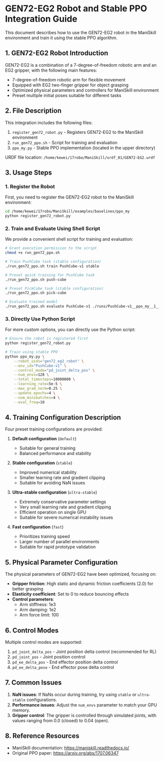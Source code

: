 # GEN72-EG2 Robot and Stable PPO Integration Guide

This document describes how to use the GEN72-EG2 robot in the ManiSkill environment and train it using the stable PPO algorithm.

## 1. GEN72-EG2 Robot Introduction

GEN72-EG2 is a combination of a 7-degree-of-freedom robotic arm and an EG2 gripper, with the following main features:

- 7-degree-of-freedom robotic arm for flexible movement
- Equipped with EG2 two-finger gripper for object grasping
- Optimized physical parameters and controllers for ManiSkill environment
- Preset multiple initial poses suitable for different tasks

## 2. File Description

This integration includes the following files:

1. `register_gen72_robot.py` - Registers GEN72-EG2 to the ManiSkill environment
2. `run_gen72_ppo.sh` - Script for training and evaluation
3. `ppo_my.py` - Stable PPO implementation (located in the upper directory)

URDF file location: `/home/kewei/17robo/ManiSkill/urdf_01/GEN72-EG2.urdf`

## 3. Usage Steps

### 1. Register the Robot

First, you need to register the GEN72-EG2 robot to the ManiSkill environment:

```bash
cd /home/kewei/17robo/ManiSkill/examples/baselines/ppo_my
python register_gen72_robot.py
```

### 2. Train and Evaluate Using Shell Script

We provide a convenient shell script for training and evaluation:

```bash
# Grant execution permission to the script
chmod +x run_gen72_ppo.sh

# Train PushCube task (stable configuration)
./run_gen72_ppo.sh train PushCube-v1 stable

# Preset quick training for PushCube task
./run_gen72_ppo.sh push-cube

# Preset PickCube task (stable configuration)
./run_gen72_ppo.sh pick-cube

# Evaluate trained model
./run_gen72_ppo.sh evaluate PushCube-v1 ./runs/PushCube-v1__ppo_my__1__1234567890/final_ckpt.pt
```

### 3. Directly Use Python Script

For more custom options, you can directly use the Python script:

```bash
# Ensure the robot is registered first
python register_gen72_robot.py

# Train using stable PPO
python ppo_my.py \
    --robot_uids="gen72_eg2_robot" \
    --env_id="PushCube-v1" \
    --control_mode="pd_joint_delta_pos" \
    --num_envs=128 \
    --total_timesteps=10000000 \
    --learning_rate=5e-5 \
    --max_grad_norm=0.25 \
    --update_epochs=4 \
    --num_minibatches=4 \
    --eval_freq=10
```

## 4. Training Configuration Description

Four preset training configurations are provided:

1. **Default configuration** (`default`)
   - Suitable for general training
   - Balanced performance and stability

2. **Stable configuration** (`stable`)
   - Improved numerical stability
   - Smaller learning rate and gradient clipping
   - Suitable for avoiding NaN issues

3. **Ultra-stable configuration** (`ultra-stable`)
   - Extremely conservative parameter settings
   - Very small learning rate and gradient clipping
   - Efficient operation on single GPU
   - Suitable for severe numerical instability issues

4. **Fast configuration** (`fast`)
   - Prioritizes training speed
   - Larger number of parallel environments
   - Suitable for rapid prototype validation

## 5. Physical Parameter Configuration

The physical parameters of GEN72-EG2 have been optimized, focusing on:

- **Gripper friction**: High static and dynamic friction coefficients (2.0) for better grasping
- **Elasticity coefficient**: Set to 0 to reduce bouncing effects
- **Control parameters**:
  - Arm stiffness: 1e3
  - Arm damping: 1e2
  - Arm force limit: 100

## 6. Control Modes

Multiple control modes are supported:

1. `pd_joint_delta_pos` - Joint position delta control (recommended for RL)
2. `pd_joint_pos` - Joint position control
3. `pd_ee_delta_pos` - End effector position delta control
4. `pd_ee_delta_pose` - End effector pose delta control

## 7. Common Issues

1. **NaN issues**: If NaNs occur during training, try using `stable` or `ultra-stable` configurations.
2. **Performance issues**: Adjust the `num_envs` parameter to match your GPU memory.
3. **Gripper control**: The gripper is controlled through simulated joints, with values ranging from 0.0 (closed) to 0.04 (open).

## 8. Reference Resources

- ManiSkill documentation: https://maniskill.readthedocs.io/
- Original PPO paper: https://arxiv.org/abs/1707.06347